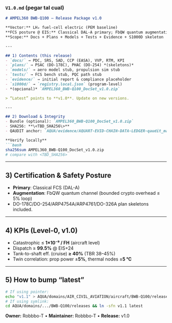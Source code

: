 ### `V1.0.md` (pegar tal cual)

````md
# AMPEL360 BWB-Q100 — Release Package v1.0

**Vector:** LH₂ fuel-cell electric (PEM baseline)  
**FCS posture @ EIS:** Classical DAL-A primary; FbQW quantum augmentation (no safety credit)  
**Scope:** Docs + Plans + Models + Tests + Evidence + S1000D skeleton

---

## 1) Contents (this release)
- `docs/` → PDC, SRS, SAD, CCP (EASA), VVP, RTM, KPI
- `plans/` → PSAC (DO-178C), PHAC (DO-254) *(skeletons)*
- `models/` → aero model stub, propulsion sim stub
- `tests/` → FCS bench stub, PQC path stub
- `evidence/` → initial report & compliance placeholder
- `s1000d/` → `registry.local.json` (program-level)
- *(opcional)* `AMPEL360_BWB-Q100_DocSet_v1.0.zip`

> “Latest” points to **v1.0**. Update on new versions.

---

## 2) Download & Integrity
- Bundle (optional): `AMPEL360_BWB-Q100_DocSet_v1.0.zip`  
- SHA256: **\<TBD_SHA256\>**  
- QAUDIT anchor: `AQUA/evidence/AQUART-EVID-CHAIN-DATA-LEDGER-qaudit_main-v1.0.jsonl`

**Verify locally**
```bash
sha256sum AMPEL360_BWB-Q100_DocSet_v1.0.zip
# compare with <TBD_SHA256>
````

---

## 3) Certification & Safety Posture

* **Primary**: Classical FCS (DAL-A)
* **Augmentation**: FbQW quantum channel (bounded crypto overhead ≤ 5% loop)
* DO-178C/DO-254/ARP4754A/ARP4761/DO-326A plan skeletons included.

---

## 4) KPIs (Level-0, v1.0)

* Catastrophic ≤ **1×10⁻⁹ / FH** (aircraft level)
* Dispatch ≥ **99.5%** @ EIS+24
* Tank-to-shaft eff. (cruise) **≥ 40%** (TBR 38–45%)
* Twin correlation: prop power ±**5%**, thermal nodes ±**5 °C**

---

## 5) How to bump “latest”

```bash
# If using pointer:
echo "v1.1" > AQUA/domains/AIR_CIVIL_AVIATION/aircraft/BWB-Q100/releases/latest.pointer
# If using symlink:
cd AQUA/domains/.../BWB-Q100/releases && ln -sfn v1.1 latest
```

**Owner:** Robbbo-T • **Maintainer:** Robbbo-T • **Release:** v1.0

````


